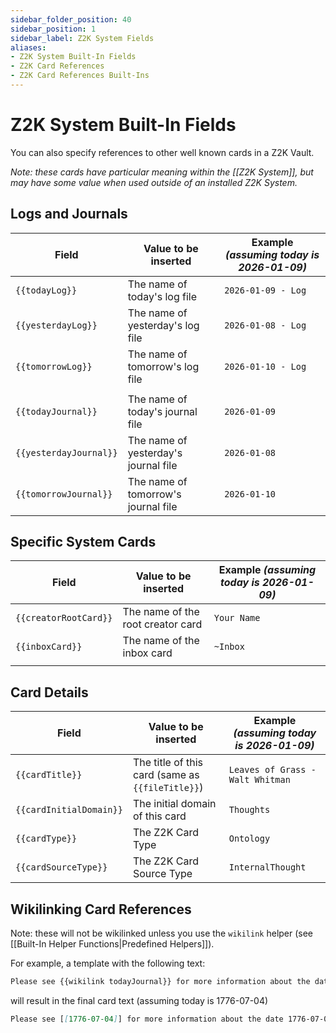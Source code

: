 ```yaml
---
sidebar_folder_position: 40
sidebar_position: 1
sidebar_label: Z2K System Fields
aliases:
- Z2K System Built-In Fields
- Z2K Card References
- Z2K Card References Built-Ins
---
```

# Z2K System Built-In Fields

You can also specify references to other well known cards in a Z2K Vault. 

*Note: these cards have particular meaning within the [[Z2K System]], but may have some value when used outside of an installed Z2K System.*

## Logs and Journals

| Field                  | Value to be inserted                             | Example *(assuming today is 2026-01-09)* |
| ---------------------- | ------------------------------------------------ | ---------------------------------------- |
| `{{todayLog}}`         | The name of today's log file                     | `2026-01-09 - Log`                       |
| `{{yesterdayLog}}`     | The name of yesterday's log file                 | `2026-01-08 - Log`                       |
| `{{tomorrowLog}}`      | The name of tomorrow's log file                  | `2026-01-10 - Log`                       |
|                        |                                                  |                                          |
| `{{todayJournal}}`     | The name of today's journal file                 | `2026-01-09`                             |
| `{{yesterdayJournal}}` | The name of yesterday's journal file             | `2026-01-08`                             |
| `{{tomorrowJournal}}`  | The name of tomorrow's journal file              | `2026-01-10`                             |


## Specific System Cards

| Field                  | Value to be inserted                             | Example *(assuming today is 2026-01-09)* |
| ---------------------- | ------------------------------------------------ | ---------------------------------------- |
| `{{creatorRootCard}}`  | The name of the root creator card                | `Your Name`                              |
| `{{inboxCard}}`        | The name of the inbox card                       | `~Inbox`                                 |
|                        |                                                  |                                          |

## Card Details

| Field                   | Value to be inserted                             | Example *(assuming today is 2026-01-09)* |
| ----------------------- | ------------------------------------------------ | ---------------------------------------- |
| `{{cardTitle}}`         | The title of this card (same as `{{fileTitle}}`) | `Leaves of Grass - Walt Whitman`         |
| `{{cardInitialDomain}}` | The initial domain of this card                  | `Thoughts`                               |
| `{{cardType}}`          | The Z2K Card Type                                | `Ontology`                               |
| `{{cardSourceType}}`    | The Z2K Card Source Type                         | `InternalThought`                        |


## Wikilinking Card References

Note: these will not be wikilinked unless you use the `wikilink` helper (see [[Built-In Helper Functions|Predefined Helpers]]).

For example, a template with the following text:
```md
Please see {{wikilink todayJournal}} for more information about the date {{todayJournal}}. 
```

will result in the final card text (assuming today is 1776-07-04)
```md
Please see [[1776-07-04]] for more information about the date 1776-07-04.
```